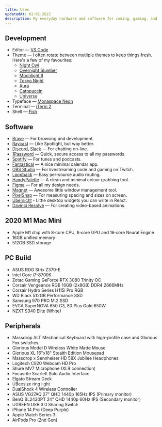 ```yaml
---
title: Uses
updatedAt: 02-01-2023
description: My everyday hardware and software for coding, gaming, and more.
---
```


## Development

- Editor — [VS Code](https://code.visualstudio.com/)
- Theme — I often rotate between mutliple themes to keep things fresh. Here's a few of my favourites:
  - [Night Owl](https://marketplace.visualstudio.com/items?itemName=sdras.night-owl)
  - [Overnight Slumber](https://marketplace.visualstudio.com/items?itemName=cev.overnight)
  - [Moonlight II](https://marketplace.visualstudio.com/items?itemName=atomiks.moonlight)
  - [Tokyo Night](https://marketplace.visualstudio.com/items?itemName=enkia.tokyo-night)
  - [Aura](https://github.com/daltonmenezes/aura-theme)
  - [Catppuccin](https://github.com/catppuccin/catppuccin)
  - [Universe](https://github.com/MatiasOlivera/universe-theme)
- Typeface — [Monaspace Neon](https://monaspace.githubnext.com/)
- Terminal — [iTerm 2](https://www.iterm2.com/)
- Shell — [Fish](https://fishshell.com/)

## Software

- [Brave](https://brave.com/) — For browsing and development.
- [Raycast](https://www.raycast.com/) — Like Spotlight, but way better.
- [Discord](https://discord.com/), [Slack](https://slack.com/) — For chatting on-line.
- [1Password](https://1password.com/) — Quick, secure access to all my passwords.
- [Spotify](https://www.spotify.com/) — For tunes and podcasts.
- [Fantastical](https://flexibits.com/fantastical) — A nice minimal calendar app.
- [OBS Studio](https://obsproject.com/) — For livestreaming code and gaming on Twitch.
- [Loopback](https://rogueamoeba.com/loopback/) — Easy per-source audio routing.
- [HandyPalette](https://apps.apple.com/us/app/handypalette/id1515022667?mt=12) — A clean and minimal colour grabbing tool.
- [Figma](https://www.figma.com/) — For all my design needs.
- [Magnet](https://magnet.crowdcafe.com/) — Awesome little window management tool.
- [PixelSnap](https://getpixelsnap.com/) — For measuring spacing and sizes on screen.
- [Übersicht](http://tracesof.net/uebersicht/) - Little desktop widgets you can write in React.
- [Davinci Resolve](https://www.blackmagicdesign.com/ca/products/davinciresolve/) — For creating video-based animations.

## 2020 M1 Mac Mini

- Apple M1 chip with 8‑core CPU, 8‑core GPU and 16‑core Neural Engine
- 16GB unified memory
- 512GB SSD storage

## PC Build

- ASUS ROG Strix Z370-E
- Intel Core i7-8700K
- Zotac Gaming GeForce RTX 3080 Trinity OC
- Corsair Vengeance RGB 16GB (2x8GB) DDR4 2666MHz
- Corsair Hydro Series H115i Pro RGB
- WD Black 512GB Performance SSD
- Samsung 970 PRO M.2 SSD
- EVGA SuperNOVA 650 G3, 80 Plus Gold 650W
- NZXT S340 Elite (White)

## Peripherals

- Massdrop ALT Mechanical Keyboard with high-profile case and Glorious Fox switches.
- Glorious Model D Wireless White Matte Mouse
- Glorious XL 16"x18" Stealth Edition Mousepad
- Massdrop x Sennheiser HD 58X Jubilee Headphones
- Logitech C920 Webcam HD Pro
- Shure MV7 Microphone (XLR connection)
- Focusrite Scarlett Solo Audio Interface
- Elgato Stream Deck
- UBeesize ring light
- DualShock 4 Wireless Controller
- ASUS VG27AQ 27" QHD 1440p 165Hz IPS (Primary monitor)
- BenQ BL2420PT 24" QHD 1440p 60Hz IPS (Secondary monitor)
- UGREEN USB 3.0 Sharing Switch
- iPhone 14 Pro (Deep Purple)
- Apple Watch Series 3
- AirPods Pro (2nd Gen)

